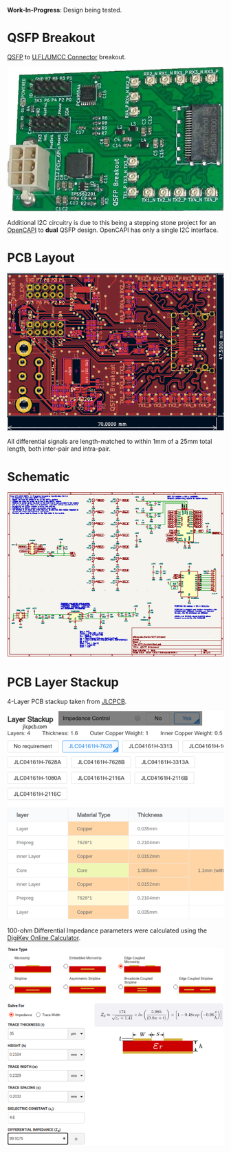 **Work-In-Progress**: Design being tested.


# QSFP Breakout

[QSFP](https://en.wikipedia.org/wiki/Small_Form-factor_Pluggable#QSFP) to [U.FL/UMCC Connector](https://en.wikipedia.org/wiki/Hirose_U.FL) breakout.

![QSFP Breakout Board](img/QSFP_Breakout.jpg)

Additional I2C circuitry is due to this being a stepping stone project for an [OpenCAPI](https://files.openpower.foundation/s/xSQPe6ypoakKQdq/download/25Gbps-spec-20171108.pdf) to **dual** QSFP design. OpenCAPI has only a single I2C interface.


# PCB Layout

![QSFP Breakout PCB Layout](img/QSFP_Breakout_PCB_Layout.png)

All differential signals are length-matched to within 1mm of a 25mm total length, both inter-pair and intra-pair.


# Schematic

![QSFP Breakout Schematic](img/QSFP_Breakout_Schematic.png)


# PCB Layer Stackup

4-Layer PCB stackup taken from [JLCPCB](https://jlcpcb.com/capabilities/pcb-capabilities).

![PCB Layer Stackup](img/Layer_Stackup.png)

100-ohm Differential Impedance parameters were calculated using the [DigiKey Online Calculator](https://www.digikey.com/en/resources/conversion-calculators/conversion-calculator-pcb-trace-impedance).

![PCB Differential Impedance Calculation](img/PCB_Impedance_100ohm_0.2329mm_0.2032mm_on_0.21mm_7628.png)


